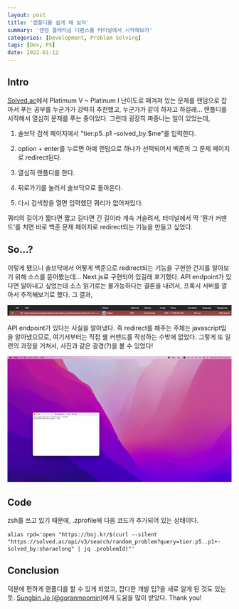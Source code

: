 ```yaml
---
layout: post
title: '랜플디를 쉽게 해 보자'
summary: '랜덤 플레티넘 디펜스를 터미널에서 시작해보자'
categories: [Development, Problem Solving]
tags: [Dev, PS]
date: 2022-01-12
---
```


## Intro
[Solved.ac](https://solved.ac)에서 Platimum V ~ Platinum I 난이도로
매겨져 있는 문제를 랜덤으로 잡아서 푸는 공부를 누군가가 강력히
추천했고, 누군가가 같이 하자고 하길래... 랜플디를 시작해서 열심히
문제를 푸는 중이었다. 그런데 굉장히 짜증나는 일이 있었는데,

1) 솔브닥 검색 페이지에서 "tier:p5..p1 -solved_by:$me"를 입력한다.

2) option + enter를 누르면 아예 랜덤으로 하나가 선택되어서 벡준의 그
문제 페이지로 redirect된다.

3) 열심히 랜플디를 한다.

4) 뒤로가기를 눌러서 솔브닥으로 돌아온다.

5) 다시 검색창을 열면 입력했던 쿼리가 없어져있다.

쿼리의 길이가 짧다면 짧고 길다면 긴 길이라 계속 거슬려서, 터미널에서
딱 '뭔가 커맨드'를 치면 바로 백준 문제 페이지로 redirect되는 기능을
만들고 싶었다.


## So...?
이렇게 됐으니 솔브닥에서 어떻게 백준으로 redirect되는 기능을 구현한
건지를 알아보기 위해 소스를 뜯어봤는데... Next.js로 구현되어 있길래
포기했다. API endpoint가 있다면 알아내고 싶었는데 소스 읽기로는
불가능하다는 결론을 내려서, 프록시 서버를 깔아서 추적해보기로 했다. 그
결과,

![Get!](/images/solvedac-api-proxy.png)

API endpoint가 있다는 사실을 알아냈다. 즉 redirect를 해주는 주체는
javascript임을 알아냈으므로, 여기서부터는 직접 쉘 커맨드를 작성하는
수밖에 없었다. 그렇게 또 일련의 과정을 거쳐서, 사진과 같은 광경(?)을
볼 수 있었다!

![Yeaaaaah!](/images/rpd-result.webp)

## Code
zsh를 쓰고 있기 때문에, .zprofile에 다음 코드가 추가되어 있는 상태이다.
```shell
alias rpd='open "https://boj.kr/$(curl --silent "https://solved.ac/api/v3/search/random_problem?query=tier:p5..p1+-solved_by:sharaelong" | jq .problemId)"'
```

## Conclusion
덕분에 편하게 랜플디를 할 수 있게 되었고, 잡다한 개발 팁?을 새로 알게
된 것도 있는 듯. [Sungbin Jo
(@goranmoomin)](https://twitter.com/goranmoomin)에게 도움을 많이
받았다. Thank you!
